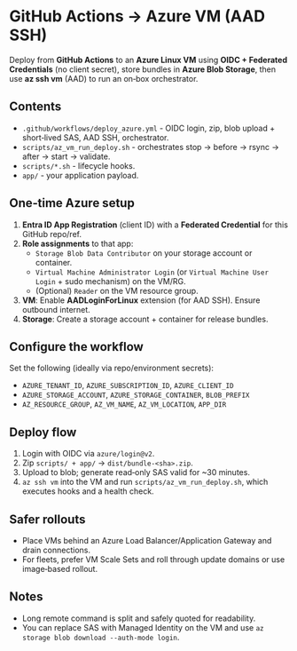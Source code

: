 # GitHub Actions → Azure VM (AAD SSH)

Deploy from **GitHub Actions** to an **Azure Linux VM** using **OIDC + Federated Credentials**
(no client secret), store bundles in **Azure Blob Storage**, then use **az ssh vm**
(AAD) to run an on‑box orchestrator.

## Contents
- `.github/workflows/deploy_azure.yml` - OIDC login, zip, blob upload + short‑lived SAS, AAD SSH, orchestrator.
- `scripts/az_vm_run_deploy.sh` - orchestrates stop → before → rsync → after → start → validate.
- `scripts/*.sh` - lifecycle hooks.
- `app/` - your application payload.

## One‑time Azure setup
1. **Entra ID App Registration** (client ID) with a **Federated Credential** for this GitHub repo/ref.
2. **Role assignments** to that app:
   - `Storage Blob Data Contributor` on your storage account or container.
   - `Virtual Machine Administrator Login` (or `Virtual Machine User Login` + sudo mechanism) on the VM/RG.
   - (Optional) `Reader` on the VM resource group.
3. **VM**: Enable **AADLoginForLinux** extension (for AAD SSH). Ensure outbound internet.
4. **Storage**: Create a storage account + container for release bundles.

## Configure the workflow
Set the following (ideally via repo/environment secrets):
- `AZURE_TENANT_ID`, `AZURE_SUBSCRIPTION_ID`, `AZURE_CLIENT_ID`
- `AZURE_STORAGE_ACCOUNT`, `AZURE_STORAGE_CONTAINER`, `BLOB_PREFIX`
- `AZ_RESOURCE_GROUP`, `AZ_VM_NAME`, `AZ_VM_LOCATION`, `APP_DIR`

## Deploy flow
1) Login with OIDC via `azure/login@v2`.
2) Zip `scripts/ + app/` → `dist/bundle-<sha>.zip`.
3) Upload to blob; generate read‑only SAS valid for ~30 minutes.
4) `az ssh vm` into the VM and run `scripts/az_vm_run_deploy.sh`, which executes hooks and a health check.

## Safer rollouts
- Place VMs behind an Azure Load Balancer/Application Gateway and drain connections.
- For fleets, prefer VM Scale Sets and roll through update domains or use image‑based rollout.

## Notes
- Long remote command is split and safely quoted for readability.
- You can replace SAS with Managed Identity on the VM and use `az storage blob download --auth-mode login`.

